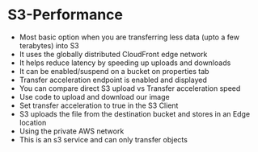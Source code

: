 
# S3-Performance
- Most basic option when you are transferring less data (upto a few terabytes) into S3
- It uses the globally distributed CloudFront edge network
- It helps reduce latency by speeding up uploads and downloads
- It can be enabled/suspend on a bucket on properties tab
- Transfer acceleration endpoint is enabled and displayed
- You can compare direct S3 upload vs Transfer acceleration speed
- Use code to upload and download our image
- Set transfer acceleration to true in the S3 Client
- S3 uploads the file from the destination bucket and stores in an Edge location
- Using the private AWS network
- This is an s3 service and can only transfer objects
